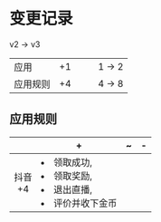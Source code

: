 # 变更记录

v2 -> v3

||||||
|-|:-:|:-:|:-:|:-:|
|应用|+1|||1 -> 2|
|应用规则|+4|||4 -> 8|

## 应用规则

||+|~|-|
|:-:|-|-|-|
|抖音<br>+4|<li>领取成功,<li>领取奖励,<li>退出直播,<li>评价并收下金币|||
